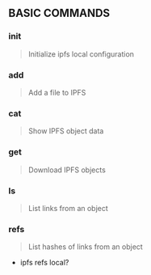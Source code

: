 ## BASIC COMMANDS
### init          
>Initialize ipfs local configuration

### add <path>    
>Add a file to IPFS

### cat <ref>     
>Show IPFS object data

### get <ref>     
>Download IPFS objects

### ls <ref>      
>List links from an object

### refs <ref>    
>List hashes of links from an object

- ipfs refs local?
